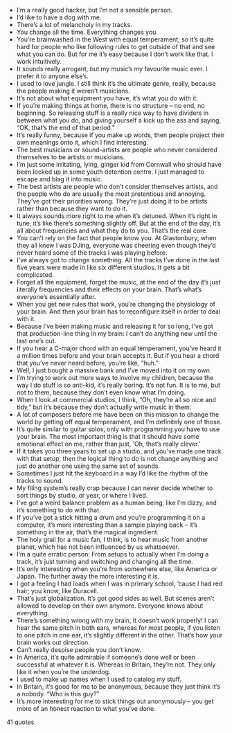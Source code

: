  - I’m a really good hacker, but I’m not a sensible person.
 - I’d like to have a dog with me.
 - There’s a lot of melancholy in my tracks.
 - You change all the time. Everything changes you.
 - You’re brainwashed in the West with equal temperament, so it’s quite hard for people who like following rules to get outside of that and see what you can do. But for me it’s easy because I don’t work like that. I work intuitively.
 - It sounds really arrogant, but my music’s my favourite music ever. I prefer it to anyone else’s.
 - I used to love jungle. I still think it’s the ultimate genre, really, because the people making it weren’t musicians.
 - It’s not about what equipment you have, it’s what you do with it.
 - If you’re making things at home, there is no structure – no end, no beginning. So releasing stuff is a really nice way to have dividers in between what you do, and giving yourself a kick up the ass and saying, “OK, that’s the end of that period.”
 - It’s really funny, because if you make up words, then people project their own meanings onto it, which I find interesting.
 - The best musicians or sound-artists are people who never considered themselves to be artists or musicians.
 - I’m just some irritating, lying, ginger kid from Cornwall who should have been locked up in some youth detention centre. I just managed to escape and blag it into music.
 - The best artists are people who don’t consider themselves artists, and the people who do are usually the most pretentious and annoying. They’ve got their priorities wrong. They’re just doing it to be artists rather than because they want to do it.
 - It always sounds more right to me when it’s detuned. When it’s right in tune, it’s like there’s something slightly off. But at the end of the day, it’s all about frequencies and what they do to you. That’s the real core.
 - You can’t rely on the fact that people know you. At Glastonbury, when they all knew I was DJing, everyone was cheering even though they’d never heard some of the tracks I was playing before.
 - I’ve always got to change something. All the tracks I’ve done in the last five years were made in like six different studios. It gets a bit complicated.
 - Forget all the equipment, forget the music, at the end of the day it’s just literally frequencies and their effects on your brain. That’s what’s everyone’s essentially after.
 - When you get new rules that work, you’re changing the physiology of your brain. And then your brain has to reconfigure itself in order to deal with it.
 - Because I’ve been making music and releasing it for so long, I’ve got that production-line thing in my brain: I can’t do anything new until the last one’s out.
 - If you hear a C-major chord with an equal temperament, you’ve heard it a million times before and your brain accepts it. But if you hear a chord that you’ve never heard before, you’re like, “huh.”
 - Well, I just bought a massive bank and I’ve moved into it on my own.
 - I’m trying to work out more ways to involve my children, because the way I do stuff is so anti-kid, it’s really boring. It’s not fun. It is to me, but not to them, because they don’t even know what I’m doing.
 - When I look at commercial studios, I think, “Oh, they’re all so nice and tidy,” but it’s because they don’t actually write music in them.
 - A lot of composers before me have been on this mission to change the world by getting off equal temperament, and I’m definitely one of those.
 - It’s quite similar to guitar solos, only with programming you have to use your brain. The most important thing is that it should have some emotional effect on me, rather than just, ‘Oh, that’s really clever.’
 - If it takes you three years to set up a studio, and you’ve made one track with that setup, then the logical thing to do is not change anything and just do another one using the same set of sounds.
 - Sometimes I just hit the keyboard in a way I’d like the rhythm of the tracks to sound.
 - My filing system’s really crap because I can never decide whether to sort things by studio, or year, or where I lived.
 - I’ve got a weird balance problem as a human being, like I’m dizzy, and it’s something to do with that.
 - If you’ve got a stick hitting a drum and you’re programming it on a computer, it’s more interesting than a sample playing back – it’s something in the air, that’s the magical ingredient.
 - The holy grail for a music fan, I think, is to hear music from another planet, which has not been influenced by us whatsoever.
 - I’m a quite erratic person: From setups to actually when I’m doing a track, it’s just turning and switching and changing all the time.
 - It’s only interesting when you’re from somewhere else, like America or Japan. The further away the more interesting it is.
 - I got a feeling I had loads when I was in primary school, ’cause I had red hair; you know, like Duracell.
 - That’s just globalization. It’s got good sides as well. But scenes aren’t allowed to develop on their own anymore. Everyone knows about everything.
 - There’s something wrong with my brain, it doesn’t work properly! I can hear the same pitch in both ears, whereas for most people, if you listen to one pitch in one ear, it’s slightly different in the other. That’s how your brain works out direction.
 - Can’t really despise people you don’t know.
 - In America, it’s quite admirable if someone’s done well or been successful at whatever it is. Whereas in Britain, they’re not. They only like it when you’re the underdog.
 - I used to make up names when I used to catalog my stuff.
 - In Britain, it’s good for me to be anonymous, because they just think it’s a nobody. “Who is this guy?”
 - It’s more interesting for me to stick things out anonymously – you get more of an honest reaction to what you’ve done.

41 quotes